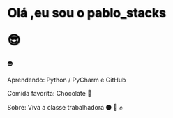 <h1 style="color: rgba(0, 0, 0,.80);text-shadow: 1px 1px 2px rgba(0,0,0,.90);">Olá ,eu sou o pablo_stacks 

😎</h1> :alien:

Aprendendo: Python / PyCharm e GitHub

Comida favorita: Chocolate :chocolate_bar:

Sobre: Viva a classe trabalhadora 
:black_circle: :red_circle: :fist: